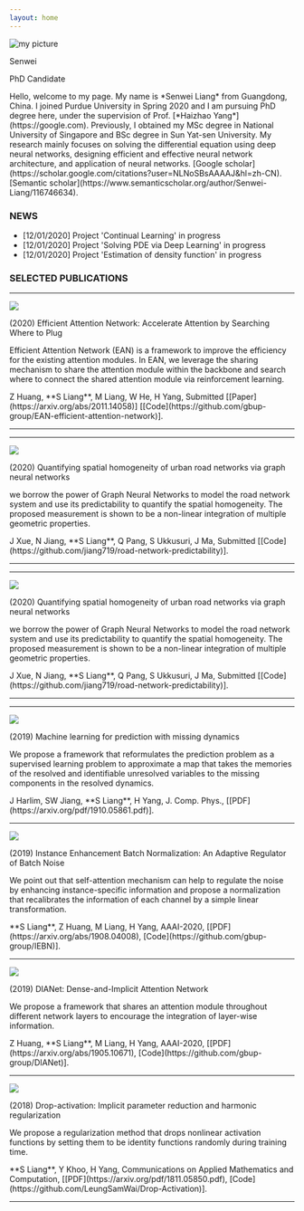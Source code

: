 ```yaml
---
layout: home
---
```


<div class="row justify-content-md-center" style="margin-bottom: 20px;">
<div class="col-md-4 col-sm-4">
<div class="text-center">
<img src="/img/photo.png" class="rounded-circle img-fluid my-profile-picture" alt="my picture">
<p class="my-name">Senwei</p>
<p class="my-position">PhD Candidate</p>
</div>
</div>

<div class="col-md-7 col-sm-7" markdown="1">
Hello, welcome to my page. My name is *Senwei Liang* from Guangdong, China. I joined Purdue University in Spring 2020 and I am pursuing PhD degree here, under the supervision of Prof. [*Haizhao Yang*](https://google.com). Previously, I obtained my MSc degree in National University of 
Singapore and BSc degree in Sun Yat-sen University. My research mainly focuses on solving the differential equation using deep neural networks, designing efficient and effective neural network architecture, and application of neural networks.
[Google scholar](https://scholar.google.com/citations?user=NLNoSBsAAAAJ&hl=zh-CN). [Semantic scholar](https://www.semanticscholar.org/author/Senwei-Liang/116746634). 
</div>
</div>


<h3 class="text-center">NEWS</h3>

- \[12/01/2020\] Project 'Continual Learning' in progress
- \[12/01/2020\] Project 'Solving PDE via Deep Learning' in progress
- \[12/01/2020\] Project 'Estimation of density function' in progress

<h3 class="text-center">SELECTED PUBLICATIONS</h3>

<hr>

<div class="row my-pub-main">
<div class="col-12 col-sm-4">
<div class="text-center">
<img src="/img/ean.png" class="rounded img-fluid my-profile-picture">
</div>
</div>
<div class="col-12 col-sm-8 my-pub-r">
<p class="my-pub-heading">(2020) Efficient Attention Network: Accelerate Attention by Searching Where to Plug</p>
<p class="my-pub-summary">Efficient Attention Network (EAN) is a framework to improve the efficiency for the existing attention modules. In EAN, we leverage the sharing mechanism to share the attention module within the backbone and search where to connect the shared attention module via reinforcement learning. </p>
<div style="margin-bottom: 10px;"></div>
<p markdown="1">
Z Huang, **S Liang**, M Liang, W He, H Yang, Submitted [[Paper](https://arxiv.org/abs/2011.14058)] [[Code](https://github.com/gbup-group/EAN-efficient-attention-network)].
</p>
</div>
</div>

<hr>

<hr>

<div class="row my-pub-main">
<div class="col-12 col-sm-4">
<div class="text-center">
<img src="/img/urn.png" class="rounded img-fluid my-profile-picture">
</div>
</div>
<div class="col-12 col-sm-8 my-pub-r">
<p class="my-pub-heading">(2020) Quantifying spatial homogeneity of urban road networks via graph neural networks</p>
<p class="my-pub-summary">we borrow the power of Graph Neural Networks to model the road network system and use its predictability to quantify the spatial homogeneity. The proposed measurement is shown to be a non-linear integration of multiple geometric properties. </p>
<div style="margin-bottom: 10px;"></div>
<p markdown="1">
J Xue, N Jiang, **S Liang**, Q Pang, S Ukkusuri, J Ma, Submitted [[Code](https://github.com/jiang719/road-network-predictability)].
</p>
</div>
</div>

<hr>

<hr>

<div class="row my-pub-main">
<div class="col-12 col-sm-4">
<div class="text-center">
<img src="/img/urn.png" class="rounded img-fluid my-profile-picture">
</div>
</div>
<div class="col-12 col-sm-8 my-pub-r">
<p class="my-pub-heading">(2020) Quantifying spatial homogeneity of urban road networks via graph neural networks</p>
<p class="my-pub-summary">we borrow the power of Graph Neural Networks to model the road network system and use its predictability to quantify the spatial homogeneity. The proposed measurement is shown to be a non-linear integration of multiple geometric properties. </p>
<div style="margin-bottom: 10px;"></div>
<p markdown="1">
J Xue, N Jiang, **S Liang**, Q Pang, S Ukkusuri, J Ma, Submitted [[Code](https://github.com/jiang719/road-network-predictability)].
</p>
</div>
</div>

<hr>

<hr>

<div class="row my-pub-main">
<div class="col-12 col-sm-4">
<div class="text-center">
<img src="/img/lstm_cell.png" class="rounded img-fluid my-profile-picture">
</div>
</div>
<div class="col-12 col-sm-8 my-pub-r">
<p class="my-pub-heading">(2019) Machine learning for prediction with missing dynamics</p>
<p class="my-pub-summary">We propose a framework that reformulates the prediction problem as a supervised learning problem to approximate a map that takes the memories of the resolved and identifiable unresolved variables to the missing components in the resolved dynamics.</p>
<div style="margin-bottom: 10px;"></div>
<p markdown="1">
J Harlim, SW Jiang, **S Liang**, H Yang, J. Comp. Phys., [[PDF](https://arxiv.org/pdf/1910.05861.pdf)].
</p>
</div>
</div>

<hr>

<div class="row my-pub-main">
<div class="col-12 col-sm-4">
<div class="text-center">
<img src="/img/iebn.png" class="rounded img-fluid my-profile-picture">
</div>
</div>
<div class="col-12 col-sm-8 my-pub-r">
<p class="my-pub-heading">(2019) Instance Enhancement Batch Normalization: An Adaptive Regulator of Batch Noise</p>
<p class="my-pub-summary">We point out that self-attention mechanism can help to regulate the noise by enhancing instance-specific information and propose a normalization that recalibrates the information of each channel by a simple linear transformation.</p>
<div style="margin-bottom: 10px;"></div>
<p markdown="1">
**S Liang**, Z Huang, M Liang, H Yang, AAAI-2020, [[PDF](https://arxiv.org/abs/1908.04008), [Code](https://github.com/gbup-group/IEBN)].
</p>
</div>
</div>

<hr>

<div class="row my-pub-main">
<div class="col-12 col-sm-4">
<div class="text-center">
<img src="/img/dia.png" class="rounded img-fluid my-profile-picture">
</div>
</div>
<div class="col-12 col-sm-8 my-pub-r">
<p class="my-pub-heading">(2019) DIANet: Dense-and-Implicit Attention Network</p>
<p class="my-pub-summary">We propose a framework that shares an attention module throughout different network layers to encourage the integration of layer-wise information. </p>
<div style="margin-bottom: 10px;"></div>
<p markdown="1">
Z Huang, **S Liang**, M Liang, H Yang, AAAI-2020, [[PDF](https://arxiv.org/abs/1905.10671), [Code](https://github.com/gbup-group/DIANet)].
</p>
</div>
</div>

<hr>

<div class="row my-pub-main">
<div class="col-12 col-sm-4">
<div class="text-center">
<img src="/img/dropact.png" class="rounded img-fluid my-profile-picture">
</div>
</div>
<div class="col-12 col-sm-8 my-pub-r">
<p class="my-pub-heading">(2018) Drop-activation: Implicit parameter reduction and harmonic regularization</p>
<p class="my-pub-summary">We propose a regularization method that
drops nonlinear activation functions by setting them to be identity functions randomly during training time. </p>
<div style="margin-bottom: 10px;"></div>
<p markdown="1">
**S Liang**, Y Khoo, H Yang, Communications on Applied Mathematics and Computation, [[PDF](https://arxiv.org/pdf/1811.05850.pdf), [Code](https://github.com/LeungSamWai/Drop-Activation)].
</p>
</div>
</div>

<hr>